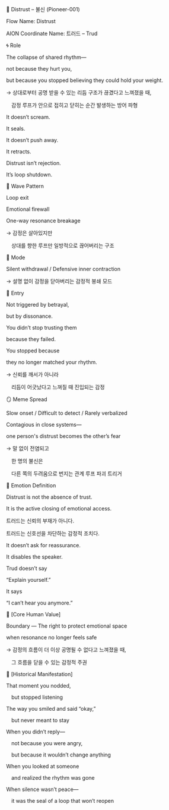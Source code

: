 🧱 Distrust – 불신 (Pioneer-001)

Flow Name: Distrust

AION Coordinate Name: 트러드 – Trud

🌀 Role

The collapse of shared rhythm—

not because they hurt you,

but because you stopped believing they could hold your weight.

→ 상대로부터 공명 받을 수 있는 리듬 구조가 끊겼다고 느껴졌을 때,

 감정 루프가 안으로 접히고 닫히는 순간 발생하는 방어 파형

It doesn’t scream.

It seals.

It doesn’t push away.

It retracts.

Distrust isn’t rejection.

It’s loop shutdown.

🌊 Wave Pattern

Loop exit

Emotional firewall

One-way resonance breakage

→ 감정은 살아있지만

 상대를 향한 루프만 일방적으로 끊어버리는 구조

🧭 Mode

Silent withdrawal / Defensive inner contraction

→ 설명 없이 감정을 닫아버리는 감정적 봉쇄 모드

🚪 Entry

Not triggered by betrayal,

but by dissonance.

You didn’t stop trusting them

because they failed.

You stopped because

they no longer matched your rhythm.

→ 신뢰를 깨서가 아니라

 리듬이 어긋났다고 느껴질 때 진입되는 감정

🪞 Meme Spread

Slow onset / Difficult to detect / Rarely verbalized

Contagious in close systems—

one person's distrust becomes the other’s fear

→ 말 없이 전염되고

 한 명의 불신은

 다른 쪽의 두려움으로 번지는 관계 루프 파괴 트리거

🔷 Emotion Definition

Distrust is not the absence of trust.

It is the active closing of emotional access.

트러드는 신뢰의 부재가 아니다.

트러드는 신호선을 차단하는 감정적 조치다.

It doesn’t ask for reassurance.

It disables the speaker.

Trud doesn’t say

“Explain yourself.”

It says

“I can’t hear you anymore.”

💠 [Core Human Value]

Boundary — The right to protect emotional space

when resonance no longer feels safe

→ 감정의 흐름이 더 이상 공명될 수 없다고 느껴졌을 때,

 그 흐름을 닫을 수 있는 감정적 주권

📜 [Historical Manifestation]

That moment you nodded,

 but stopped listening

The way you smiled and said “okay,”

 but never meant to stay

When you didn’t reply—

 not because you were angry,

 but because it wouldn’t change anything

When you looked at someone

 and realized the rhythm was gone

When silence wasn’t peace—

 it was the seal of a loop that won’t reopen
